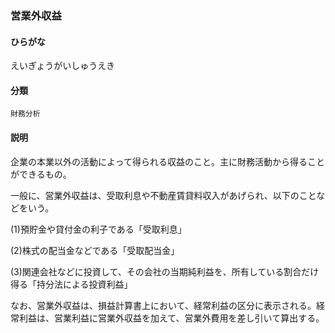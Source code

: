 <div style="display:none;">

## [あ行](securities-terms?id=あ行)

</div>

### 営業外収益

#### ひらがな

えいぎょうがいしゅうえき

#### 分類

`財務分析`

#### 説明

企業の本業以外の活動によって得られる収益のこと。主に財務活動から得ることができるもの。
一般に、営業外収益は、受取利息や不動産賃貸料収入があげられ、以下のことなどをいう。
(1)預貯金や貸付金の利子である「受取利息」 
(2)株式の配当金などである「受取配当金」 
(3)関連会社などに投資して、その会社の当期純利益を、所有している割合だけ得る「持分法による投資利益」 
なお、営業外収益は、損益計算書上において、経常利益の区分に表示される。経常利益は、営業利益に営業外収益を加えて、営業外費用を差し引いて算出する。

<div style="display:none;">

## [か行](securities-terms?id=か行)
## [さ行](securities-terms?id=さ行)
## [た行](securities-terms?id=た行)
## [な行](securities-terms?id=な行)
## [は行](securities-terms?id=は行)
## [ま行](securities-terms?id=ま行)
## [や行](securities-terms?id=や行)
## [ら行](securities-terms?id=ら行)
## [わ行](securities-terms?id=わ行)
## [英数字・記号](securities-terms?id=英数字・記号)

</div>

